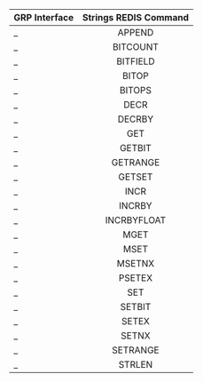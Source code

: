

GRP Interface | Strings REDIS Command |
---|:---:
 _ | APPEND
 _ | BITCOUNT
 _ | BITFIELD
 _ | BITOP
 _ | BITOPS
 _ | DECR
 _ | DECRBY
 _ | GET
 _ | GETBIT
 _ | GETRANGE
 _ | GETSET
 _ | INCR
 _ | INCRBY
 _ | INCRBYFLOAT
 _ | MGET
 _ | MSET
 _ | MSETNX
 _ | PSETEX
 _ | SET
 _ | SETBIT
 _ | SETEX
 _ | SETNX
 _ | SETRANGE
 _ | STRLEN

